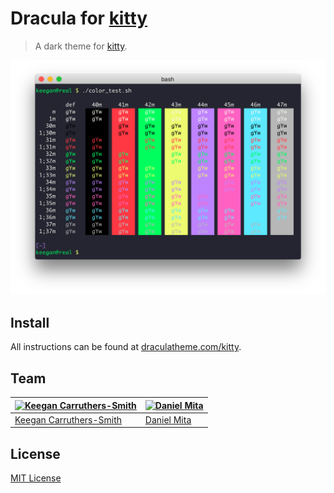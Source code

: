 # Dracula for [kitty](https://sw.kovidgoyal.net/kitty/)

> A dark theme for [kitty](https://sw.kovidgoyal.net/kitty/).

![Screenshot](./screenshot.png)

## Install

All instructions can be found at [draculatheme.com/kitty](https://draculatheme.com/kitty).

## Team

<!-- This theme is maintained by the following person and a bunch of [awesome contributors](https://github.com/dracula/kitty/graphs/contributors). -->

| [![Keegan Carruthers-Smith](https://avatars0.githubusercontent.com/u/187831?v=3&s=70)](https://github.com/keegancsmith) | [![Daniel Mita](https://avatars0.githubusercontent.com/u/966706?v=3&s=70)](https://github.com/mienaikage) |
| ----------------------------------------------------------------------------------------------------------------------- | --------------------------------------------------------------------------------------------------------- |
| [Keegan Carruthers-Smith](https://github.com/keegancsmith)                                                              | [Daniel Mita](https://github.com/mienaikage)                                                              |

## License

[MIT License](./LICENSE)
